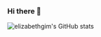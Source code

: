 ### Hi there 👋

![elizabethgim's GitHub stats](https://github-readme-stats.vercel.app/api?username=elizabethgim&show_icons=true&theme=radical)

<!--
**elizabethgim/elizabethgim** is a ✨ _special_ ✨ repository because its `README.md` (this file) appears on your GitHub profile.

Here are some ideas to get you started:

- 🔭 I’m currently working on ...
- 🌱 I’m currently learning ...
- 👯 I’m looking to collaborate on ...
- 🤔 I’m looking for help with ...
- 💬 Ask me about ...
- 📫 How to reach me: ...
- 😄 Pronouns: ...
- ⚡ Fun fact: ...
-->
